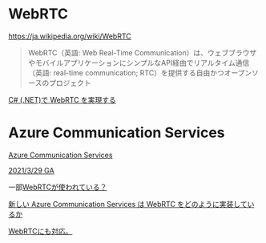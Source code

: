 # WebRTC

https://ja.wikipedia.org/wiki/WebRTC

> WebRTC（英語: Web Real-Time Communication）は、ウェブブラウザやモバイルアプリケーションにシンプルなAPI経由でリアルタイム通信（英語: real-time communication; RTC）を提供する自由かつオープンソースのプロジェクト

[C# (.NET)で WebRTC を実現する](https://medium.com/shiguredo/c-net-%E3%81%A7-webrtc-%E3%82%92%E5%AE%9F%E7%8F%BE%E3%81%99%E3%82%8B-9d3cb69ce301)

# Azure Communication Services

[Azure Communication Services](https://azure.microsoft.com/ja-jp/services/communication-services/#overview) 

[2021/3/29 GA](https://azure.microsoft.com/ja-jp/updates/general-availability-azure-communication-services/)

一部[WebRTCが使われている？](https://www.google.com/search?q=azure+webrtc)

[新しい Azure Communication Services は WebRTC をどのように実装しているか](https://webrtchacks.com/how-does-azure-communication-services-implement-webrtc-gustavo-garcia/)

[WebRTCにも対応。](https://www.publickey1.jp/blog/20/azure_communication_servicesignite_2020.html)

